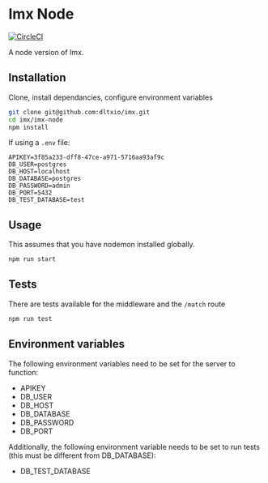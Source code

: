 # Imx Node

[![CircleCI](https://circleci.com/gh/dltxio/imx/tree/master.svg?style=svg&circle-token=957628dcd018f27fd039620506fdacf30072f8c4)](https://circleci.com/gh/dltxio/imx/tree/master)

A node version of Imx.

## Installation

Clone, install dependancies, configure environment variables

```bash
git clone git@github.com:dltxio/imx.git
cd imx/imx-node
npm install
```

If using a `.env` file:

```
APIKEY=3f85a233-dff8-47ce-a971-5716aa93af9c
DB_USER=postgres
DB_HOST=localhost
DB_DATABASE=postgres
DB_PASSWORD=admin
DB_PORT=5432
DB_TEST_DATABASE=test
```

## Usage

This assumes that you have nodemon installed globally.

```bash
npm run start
```

## Tests

There are tests available for the middleware and the `/match` route

```bash
npm run test
```

## Environment variables

The following environment variables need to be set for the server to function:

- APIKEY
- DB_USER
- DB_HOST
- DB_DATABASE
- DB_PASSWORD
- DB_PORT

Additionally, the following environment variable needs to be set to run tests (this must be different from DB_DATABASE):

- DB_TEST_DATABASE
